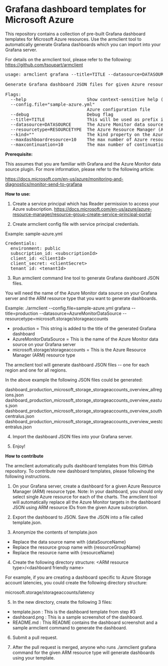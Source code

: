 # Grafana dashboard templates for Microsoft Azure

This repository contains a collection of pre-built Grafana dashboard templates for Microsoft Azure resources.  Use the armclient tool to automatically generate Grafana dashboards which you can import into your Grafana server.

For details on the armclient tool, please refer to the following:<br>
https://github.com/tsoupart/armclient

<pre>
usage: armclient grafana --title=TITLE --datasource=DATASOURCE --resourcetype=RESOURCETYPE [&lt;flags&gt;]
  
Generate Grafana dashboard JSON files for given Azure resource type.

Flags:
  --help                       Show context-sensitive help (also try --help-long and --help-man).
  --config.file="sample-azure.yml"  
                               Azure configuration file
  --debug                      Debug flag
  --title=TITLE                This will be used as prefix in the dashboard title
  --datasource=DATASOURCE      The Azure Monitor data source name on Grafana
  --resourcetype=RESOURCETYPE  The Azure Resource Manager (ARM) resource type
  --kind=""                    The kind property on the Azure Resource Manager (ARM) resource type. This is optional.
  --maxdashboardresource=10    The max number of Azure resources to include in each dashboard. Default to 10.
  --maxcontinuation=10         The max number of continuations to follow when calling ARM API. Default to 10.
</pre>
  
<b>Prerequisite:</b>

This assumes that you are familiar with Grafana and the Azure Monitor data source plugin.  For more information, please refer to the following article:

https://docs.microsoft.com/en-us/azure/monitoring-and-diagnostics/monitor-send-to-grafana

<b>How to use:</b>

1) Create a service principal which has Reader permission to access your Azure subscription.
https://docs.microsoft.com/en-us/azure/azure-resource-manager/resource-group-create-service-principal-portal

2) Create armclient config file with service principal credentials.

Example: sample-azure.yml
<pre>
Credentials:
  environment: public
  subscription_id: &lt;subscriptionId&gt;
  client_id: &lt;clientId&gt;
  client_secret: &lt;clientSecret&gt;
  tenant_id: &lt;tenantId&gt;
</pre>

3) Run armclient command line tool to generate Grafana dashboard JSON files.

You will need the name of the Azure Monitor data source on your Grafana server and the ARM resource type that you want to generate dashboards.

Example: ./armclient --config.file=sample-azure.yml grafana --title=production --datasource=AzureMonitorDataSource --resourcetype=microsoft.storage/storageaccounts

- production = This string is added to the title of the generated Grafana dashboard<br>
- AzureMonitorDataSource = This is the name of the Azure Monitor data source on your Grafana server<br>
- microsoft.storage/storageaccounts = This is the Azure Resource Manager (ARM) resource type<br>

The armclient tool will generate dashboard JSON files -- one for each region and one for all regions.

In the above example the following JSON files could be generated:

dashboard_production_microsoft_storage_storageaccounts_overview_allregions.json		
dashboard_production_microsoft_storage_storageaccounts_overview_eastus.json		
dashboard_production_microsoft_storage_storageaccounts_overview_southcentralus.json	
dashboard_production_microsoft_storage_storageaccounts_overview_westcentralus.json	

4) Import the dashboard JSON files into your Grafana server.

5) Enjoy!

<b>How to contribute</b>

The armclient automatically pulls dashboard templates from this GitHub repository.  To contribute new dashboard templates, please following the following instructions.

1) On your Grafana server, create a dashboard for a given Azure Resource Manager (ARM) resource type.
Note: In your dashboard, you should only select single Azure resource for each of the charts.  The armclient tool will automatically replace all the Azure Monitor targets in the dashboard JSON using ARM resource IDs from the given Azure subscription.

2) Export the dashboard to JSON. Save the JSON into a file called template.json.

3) Anonymize the contents of template.json
- Replace the data source name with {dataSourceName}<br>
- Replace the resource group name with {resourceGroupName}<br>
- Replace the resource name with {resourceName}<br>

4) Create the following directory structure: &lt;ARM resource type&gt;/&lt;dashboard friendly name&gt;
  
For example, if you are creating a dashboard specific to Azure Storage account latencies, you could create the following directory structure:

microsoft.storage/storageaccounts/latency

5) In the new directory, create the following 3 files:
- template.json : This is the dashboard template from step #3
- dashboard.png : This is a sample screenshot of the dashboard.
- README.md : This README contains the dashboard screenshot and a sample armclient command to generate the dashboard.

6) Submit a pull request.

7) After the pull request is merged, anyone who runs ./armclient grafana command for the given ARM resource type will generate dashboards using your template.
